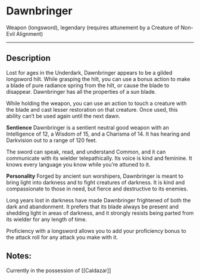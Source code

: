 # Dawnbringer
Weapon (longsword), legendary (requires attunement by a Creature of Non-Evil Alignment)
___
## Description
Lost for ages in the Underdark, Dawnbringer appears to be a gilded longsword hilt. While grasping the hilt, you can use a bonus action to make a blade of pure radiance spring from the hilt, or cause the blade to disappear. Dawnbringer has all the properties of a sun blade.

While holding the weapon, you can use an action to touch a creature with the blade and cast lesser restoration on that creature. Once used, this ability can’t be used again until the next dawn.

**Sentience** Dawnbringer is a sentient neutral good weapon with an Intelligence of 12, a Wisdom of 15, and a Charisma of 14. It has hearing and Darkvision out to a range of 120 feet.

The sword can speak, read, and understand Common, and it can communicate with its wielder telepathically. Its voice is kind and feminine. It knows every language you know while you’re attuned to it.

**Personality** Forged by ancient sun worshipers, Dawnbringer is meant to bring light into darkness and to fight creatures of darkness. It is kind and compassionate to those in need, but fierce and destructive to its enemies.

Long years lost in darkness have made Dawnbringer frightened of both the dark and abandonment. It prefers that its blade always be present and shedding light in areas of darkness, and it strongly resists being parted from its wielder for any length of time.

Proficiency with a longsword allows you to add your proficiency bonus to the attack roll for any attack you make with it.

 ## Notes:
 Currently in the possession of [[Caldazar]]